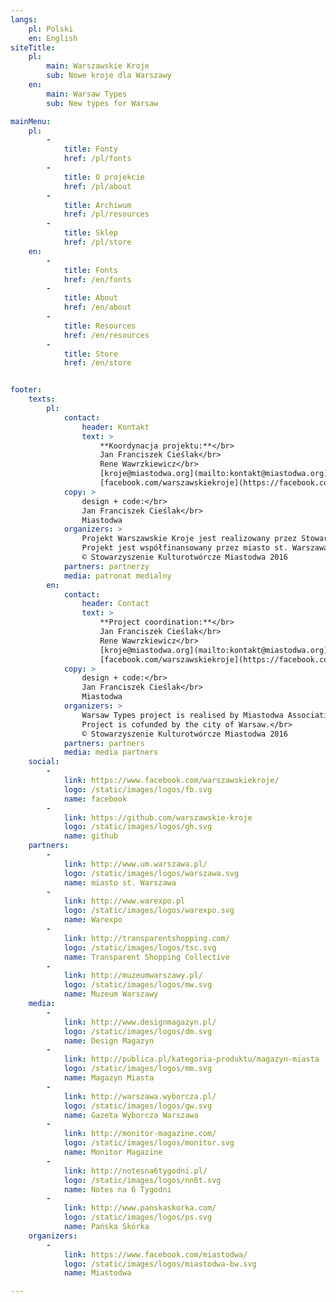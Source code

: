 ```yaml
---
langs:
    pl: Polski
    en: English
siteTitle:
    pl:
        main: Warszawskie Kroje
        sub: Nowe kroje dla Warszawy
    en:
        main: Warsaw Types
        sub: New types for Warsaw

mainMenu:
    pl:
        -
            title: Fonty
            href: /pl/fonts
        -
            title: O projekcie
            href: /pl/about
        -
            title: Archiwum
            href: /pl/resources
        -
            title: Sklep
            href: /pl/store
    en:
        -
            title: Fonts
            href: /en/fonts
        -
            title: About
            href: /en/about
        -
            title: Resources
            href: /en/resources
        -
            title: Store
            href: /en/store


footer:
    texts:
        pl:
            contact:
                header: Kontakt
                text: >
                    **Koordynacja projektu:**</br>
                    Jan Franciszek Cieślak</br>
                    Rene Wawrzkiewicz</br>
                    [kroje@miastodwa.org](mailto:kontakt@miastodwa.org)</br>
                    [facebook.com/warszawskiekroje](https://facebook.com/warszawskiekroje)
            copy: >
                design + code:</br>
                Jan Franciszek Cieślak</br>
                Miastodwa
            organizers: >
                Projekt Warszawskie Kroje jest realizowany przez Stowarzyszenie Kulturotwórcze Miastodwa.</br>
                Projekt jest współfinansowany przez miasto st. Warszawa</br>
                © Stowarzyszenie Kulturotwórcze Miastodwa 2016
            partners: partnerzy
            media: patronat medialny
        en:
            contact:
                header: Contact
                text: >
                    **Project coordination:**</br>
                    Jan Franciszek Cieślak</br>
                    Rene Wawrzkiewicz</br>
                    [kroje@miastodwa.org](mailto:kontakt@miastodwa.org)</br>
                    [facebook.com/warszawskiekroje](https://facebook.com/warszawskiekroje)
            copy: >
                design + code:</br>
                Jan Franciszek Cieślak</br>
                Miastodwa
            organizers: >
                Warsaw Types project is realised by Miastodwa Association.</br>
                Project is cofunded by the city of Warsaw.</br>
                © Stowarzyszenie Kulturotwórcze Miastodwa 2016
            partners: partners
            media: media partners
    social:
        -
            link: https://www.facebook.com/warszawskiekroje/
            logo: /static/images/logos/fb.svg
            name: facebook
        -
            link: https://github.com/warszawskie-kroje
            logo: /static/images/logos/gh.svg
            name: github
    partners:
        -
            link: http://www.um.warszawa.pl/
            logo: /static/images/logos/warszawa.svg
            name: miasto st. Warszawa
        -
            link: http://www.warexpo.pl
            logo: /static/images/logos/warexpo.svg
            name: Warexpo
        -
            link: http://transparentshopping.com/
            logo: /static/images/logos/tsc.svg
            name: Transparent Shopping Collective
        -
            link: http://muzeumwarszawy.pl/
            logo: /static/images/logos/mw.svg
            name: Muzeum Warszawy
    media:
        -
            link: http://www.designmagazyn.pl/
            logo: /static/images/logos/dm.svg
            name: Design Magazyn
        -
            link: http://publica.pl/kategoria-produktu/magazyn-miasta
            logo: /static/images/logos/mm.svg
            name: Magazyn Miasta
        -
            link: http://warszawa.wyborcza.pl/
            logo: /static/images/logos/gw.svg
            name: Gazeta Wyborcza Warszawa
        -
            link: http://monitor-magazine.com/
            logo: /static/images/logos/monitor.svg
            name: Monitor Magazine
        -
            link: http://notesna6tygodni.pl/
            logo: /static/images/logos/nn6t.svg
            name: Notes na 6 Tygodni
        -
            link: http://www.panskaskorka.com/
            logo: /static/images/logos/ps.svg
            name: Pańska Skórka
    organizers:
        -
            link: https://www.facebook.com/miastodwa/
            logo: /static/images/logos/miastodwa-bw.svg
            name: Miastodwa

---
```

